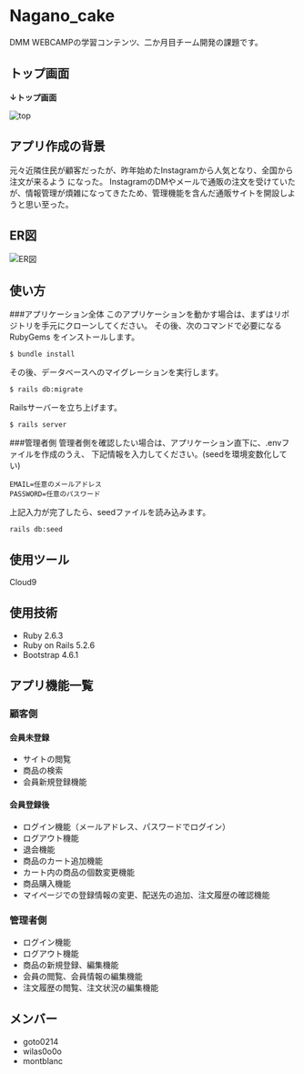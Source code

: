 # Nagano_cake
DMM WEBCAMPの学習コンテンツ、二か月目チーム開発の課題です。

## トップ画面
**↓トップ画面**

![top](https://user-images.githubusercontent.com/93575477/150904007-ee18099c-50b4-41f2-876f-b95bca80cd27.png)


##  アプリ作成の背景
元々近隣住民が顧客だったが、昨年始めたInstagramから人気となり、全国から注文が来るよう になった。 InstagramのDMやメールで通販の注文を受けていたが、情報管理が煩雑になってきたため、管理機能を含んだ通販サイトを開設しようと思い至った。


##  ER図
![ER図](https://user-images.githubusercontent.com/93575477/150904315-829df852-1f83-4675-88ad-90c2987c35b8.png)




## 使い方

###アプリケーション全体
このアプリケーションを動かす場合は、まずはリポジトリを手元にクローンしてください。
その後、次のコマンドで必要になる RubyGems をインストールします。

```
$ bundle install
```

その後、データベースへのマイグレーションを実行します。

```
$ rails db:migrate
```

Railsサーバーを立ち上げます。

```
$ rails server
```

###管理者側
管理者側を確認したい場合は、アプリケーション直下に、.envファイルを作成のうえ、
下記情報を入力してください。(seedを環境変数化してい)
```
EMAIL=任意のメールアドレス
PASSWORD=任意のパスワード
```

上記入力が完了したら、seedファイルを読み込みます。

```
rails db:seed
```

## 使用ツール
Cloud9

## 使用技術
- Ruby 2.6.3
- Ruby on Rails 5.2.6
- Bootstrap 4.6.1

## アプリ機能一覧

### 顧客側
#### 会員未登録
* サイトの閲覧
* 商品の検索
* 会員新規登録機能

#### 会員登録後
* ログイン機能（メールアドレス、パスワードでログイン）
* ログアウト機能
* 退会機能
* 商品のカート追加機能
* カート内の商品の個数変更機能
* 商品購入機能
* マイページでの登録情報の変更、配送先の追加、注文履歴の確認機能

### 管理者側
* ログイン機能
* ログアウト機能
* 商品の新規登録、編集機能
* 会員の閲覧、会員情報の編集機能
* 注文履歴の閲覧、注文状況の編集機能


## メンバー
- goto0214
- wilas0o0o
- montblanc
